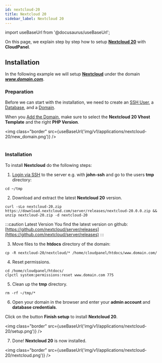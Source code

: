 ```yaml
---
id: nextcloud-20
title: Nextcloud 20
sidebar_label: Nextcloud 20
---
```


import useBaseUrl from '@docusaurus/useBaseUrl';

On this page, we explain step by step how to setup **[Nextcloud 20](https://nextcloud.com/)** with **CloudPanel**.

## Installation

In the following example we will setup **[Nextcloud](https://nextcloud.com/)** under the domain ***www.domain.com***.

### Preparation

Before we can start with the installation, we need to create an [SSH User](../frontend-area/users#adding-a-user), a [Database](../frontend-area/databases#adding-a-database), and a [Domain](../frontend-area/domains#adding-a-domain).

When you [Add the Domain](../frontend-area/domains#adding-a-domain), make sure to select the **Nextcloud 20 Vhost Template** and the right **PHP Version**.

<img class="border" src={useBaseUrl('img/v1/applications/nextcloud-20/new_domain.png')} /> <br /><br />

### Installation

To install **Nextcloud** do the following steps:

1. [Login via SSH](../frontend-area/users#ssh-login) to the server e.g. with **john-ssh** and go to the users **tmp** directory:

```
cd ~/tmp
```

2. Download and extract the latest **Nextcloud 20** version.

```
curl -sLo nextcloud-20.zip https://download.nextcloud.com/server/releases/nextcloud-20.0.0.zip && unzip nextcloud-20.zip -d nextcloud-20
```

:::caution Latest Version
You find the latest version on github: [https://github.com/nextcloud/server/releases](https://github.com/nextcloud/server/releases)
:::

3. Move files to the **htdocs** directory of the domain:

```
cp -R nextcloud-20/nextcloud/* /home/cloudpanel/htdocs/www.domain.com/
```

4. Reset permissions.

```
cd /home/cloudpanel/htdocs/
clpctl system:permissions:reset www.domain.com 775
```

5. Clean up the **tmp** directory.

```
rm -rf ~/tmp/*
```

6. Open your domain in the browser and enter your **admin account** and **database credentials**.

Click on the button **Finish setup** to install **Nextcloud 20**.

<img class="border" src={useBaseUrl('img/v1/applications/nextcloud-20/setup.png')} />

7. Done! **Nextcloud 20** is now installed.

<img class="border" src={useBaseUrl('img/v1/applications/nextcloud-20/nextcloud.png')} />



